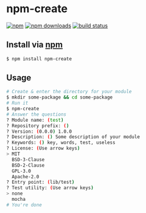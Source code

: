 # npm-create
[![npm](http://img.shields.io/npm/v/npm-create.svg?style=flat-square)](https://npmjs.com/npm-create)
[![npm downloads](http://img.shields.io/npm/dm/npm-create.svg?style=flat-square)](https://npmjs.com/npm-create)
[![build status](http://img.shields.io/travis/jhermsmeier/npm-create.svg?style=flat-square)](https://travis-ci.org/jhermsmeier/npm-create)

## Install via [npm](https://npmjs.com)

```sh
$ npm install npm-create
```

## Usage

```sh
# Create & enter the directory for your module
$ mkdir some-package && cd some-package
# Run it
$ npm-create
# Answer the questions
? Module name: (test)
? Repository prefix: ()
? Version: (0.0.0) 1.0.0
? Description: () Some description of your module
? Keywords: () key, words, test, useless
? License: (Use arrow keys)
> MIT
  BSD-3-Clause
  BSD-2-Clause
  GPL-3.0
  Apache-2.0
? Entry point: (lib/test)
? Test utility: (Use arrow keys)
> none
  mocha
# You're done
```

